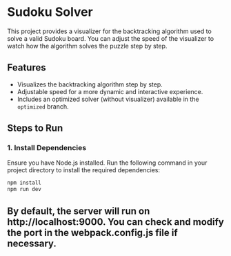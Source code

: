 # Sudoku Solver

This project provides a visualizer for the backtracking algorithm used to solve a valid Sudoku board. You can adjust the speed of the visualizer to watch how the algorithm solves the puzzle step by step.

## Features
- Visualizes the backtracking algorithm step by step.
- Adjustable speed for a more dynamic and interactive experience.
- Includes an optimized solver (without visualizer) available in the `optimized` branch.

## Steps to Run

### 1. Install Dependencies
Ensure you have Node.js installed. Run the following command in your project directory to install the required dependencies:

```bash
npm install
npm run dev
```

## By default, the server will run on http://localhost:9000. You can check and modify the port in the webpack.config.js file if necessary.
